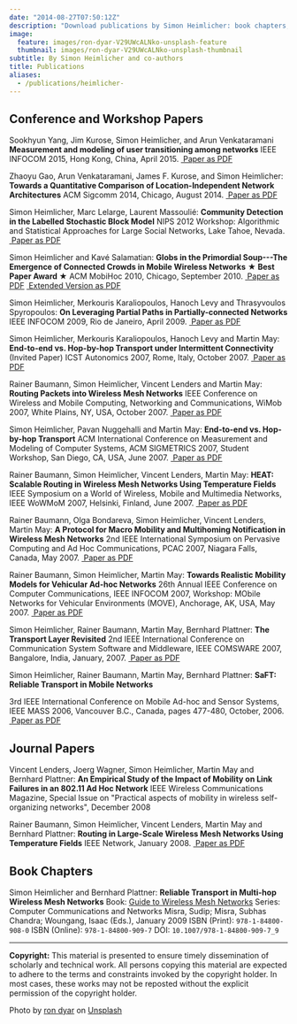 ```yaml
---
date: "2014-08-27T07:50:12Z"
description: "Download publications by Simon Heimlicher: book chapters, journal, conference and workshop papers"
image:
  feature: images/ron-dyar-V29UWcALNko-unsplash-feature
  thumbnail: images/ron-dyar-V29UWcALNko-unsplash-thumbnail
subtitle: By Simon Heimlicher and co-authors
title: Publications
aliases:
  - /publications/heimlicher-
---
```


## Conference and Workshop Papers

Sookhyun Yang, Jim Kurose, Simon Heimlicher, and Arun Venkataramani
**Measurement and modeling of user transitioning among networks**
IEEE INFOCOM 2015, Hong Kong, China, April 2015.
[<i class="fa fa-file-pdf"></i>&nbsp;Paper as PDF](/research/publications/yang_network-transitioning_infocom15.pdf)

Zhaoyu Gao, Arun Venkataramani, James F. Kurose, and Simon Heimlicher:
**Towards a Quantitative Comparison of Location-Independent Network
Architectures**   ACM Sigcomm 2014, Chicago, August 2014.
[<i class="fa fa-file-pdf"></i>&nbsp;Paper as PDF](/research/publications/gao_netarch_sigcomm14.pdf)

Simon Heimlicher, Marc Lelarge, Laurent Massoulié:
**Community Detection in the Labelled Stochastic Block Model**
NIPS 2012 Workshop: Algorithmic and Statistical Approaches for Large Social Networks, Lake Tahoe, Nevada.
[<i class="fa fa-file-pdf"></i>&nbsp;Paper as PDF](/research/publications/heimlicher_community-labelled-sbm_nips12.pdf)

Simon Heimlicher and Kavé Salamatian:
**Globs in the Primordial Soup---The Emergence of Connected Crowds in Mobile Wireless Networks**
**★ Best Paper Award ★**
ACM MobiHoc 2010, Chicago, September 2010.
[<i class="fa fa-file-pdf"></i>&nbsp;Paper as PDF](/research/publications/heimlicher_globs_mobihoc10.pdf)
[<i class="fa fa-file-pdf"></i>&nbsp;Extended Version as PDF](/research/publications/heimlicher_globs_mobihoc10-extended.pdf)

Simon Heimlicher, Merkouris Karaliopoulos, Hanoch Levy and Thrasyvoulos Spyropoulos:
**On Leveraging Partial Paths in Partially-connected Networks**
IEEE INFOCOM 2009, Rio de Janeiro, April 2009.
[<i class="fa fa-file-pdf"></i>&nbsp;Paper as PDF](/research/publications/heimlicher_partialpaths_infocom09.pdf)

Simon Heimlicher, Merkouris Karaliopoulos, Hanoch Levy and Martin May:
**End-to-end vs. Hop-by-hop Transport under Intermittent Connectivity** (Invited Paper)
ICST Autonomics 2007, Rome, Italy, October 2007.
[<i class="fa fa-file-pdf"></i>&nbsp;Paper as PDF](/research/publications/heimlicher_e2e-vs-hbh-intermittent_autonomics07.pdf)

Rainer Baumann, Simon Heimlicher, Vincent Lenders and Martin May:
**Routing Packets into Wireless Mesh Networks**
IEEE Conference on Wireless and Mobile Computing, Networking and Communications, WiMob 2007, White Plains, NY, USA, October 2007.
[<i class="fa fa-file-pdf"></i>&nbsp;Paper as PDF](/research/publications/baumann_routing-into-wmn_wimob07.pdf)

Simon Heimlicher, Pavan Nuggehalli and Martin May:
**End-to-end vs. Hop-by-hop Transport**
ACM International Conference on Measurement and Modeling of Computer Systems, ACM SIGMETRICS 2007, Student Workshop, San Diego, CA, USA, June 2007.
[<i class="fa fa-file-pdf"></i>&nbsp;Paper as PDF](/research/publications/heimlicher_e2e-vs-hbh-transport_sigmetrics07.pdf)

Rainer Baumann, Simon Heimlicher, Vincent Lenders, Martin May:
**HEAT: Scalable Routing in Wireless Mesh Networks Using Temperature Fields**
IEEE Symposium on a World of Wireless, Mobile and Multimedia Networks, IEEE WoWMoM 2007, Helsinki, Finland, June 2007.
[<i class="fa fa-file-pdf"></i>&nbsp;Paper as PDF](/research/publications/baumann_heat_wowmom07.pdf)

Rainer Baumann, Olga Bondareva, Simon Heimlicher, Vincent Lenders, Martin May:
**A Protocol for Macro Mobility and Multihoming Notification in Wireless Mesh Networks**
2nd IEEE International Symposium on Pervasive Computing and Ad Hoc Communications, PCAC 2007, Niagara Falls, Canada, May 2007.
[<i class="fa fa-file-pdf"></i>&nbsp;Paper as PDF](/research/publications/baumann_protocol-for-macro-mobility_pcac07.pdf)

Rainer Baumann, Simon Heimlicher, Martin May:
**Towards Realistic Mobility Models for Vehicular Ad-hoc Networks**
26th Annual IEEE Conference on Computer Communications, IEEE INFOCOM 2007, Workshop: MObile Networks for Vehicular Environments (MOVE), Anchorage, AK, USA, May 2007.
[<i class="fa fa-file-pdf"></i>&nbsp;Paper as PDF](/research/publications/baumann_realistic-mobility-models_infocom07.pdf)

Simon Heimlicher, Rainer Baumann, Martin May, Bernhard Plattner:
**The Transport Layer Revisited**
2nd IEEE International Conference on Communication System Software and Middleware, IEEE COMSWARE 2007, Bangalore, India, January, 2007.
[<i class="fa fa-file-pdf"></i>&nbsp;Paper as PDF](/research/publications/heimlicher_transport-layer-revisited_comsware07.pdf)

Simon Heimlicher, Rainer Baumann, Martin May, Bernhard Plattner:
**SaFT: Reliable Transport in Mobile Networks**

3rd IEEE International Conference on Mobile Ad-hoc and Sensor Systems, IEEE MASS 2006, Vancouver B.C., Canada, pages 477-480, October, 2006.
[<i class="fa fa-file-pdf"></i>&nbsp;Paper as PDF](/research/publications/heimlicher_saft_mass06.pdf)

## Journal Papers

Vincent Lenders, Joerg Wagner, Simon Heimlicher, Martin May and Bernhard Plattner:
**An Empirical Study of the Impact of Mobility on Link Failures
in an 802.11 Ad Hoc Network**
IEEE Wireless Communications Magazine, Special Issue on "Practical aspects of mobility in wireless
self-organizing networks", December 2008

Rainer Baumann, Simon Heimlicher, Vincent Lenders, Martin May and Bernhard Plattner:
**Routing in Large-Scale Wireless Mesh Networks Using Temperature Fields**
IEEE Network, January 2008.
[<i class="fa fa-file-pdf"></i>&nbsp;Paper as PDF](/research/publications/baumann_heat_ieeenetwork08.pdf)

## Book Chapters

Simon Heimlicher and Bernhard Plattner:
**Reliable Transport in Multi-hop Wireless Mesh Networks**
Book: [Guide to Wireless Mesh Networks](https://link.springer.com/book/10.1007/978-1-84800-909-7?detailsPage=toc)
Series: Computer Communications and Networks
Misra, Sudip; Misra, Subhas Chandra; Woungang, Isaac (Eds.), January 2009
ISBN (Print): `978-1-84800-908-0`
ISBN (Online): `978-1-84800-909-7`
DOI: `10.1007/978-1-84800-909-7_9`

-----------------------------------------------------------------------

**Copyright:** This material is presented to ensure timely
dissemination of scholarly and technical work. All persons copying this material are
expected to adhere to the terms and constraints invoked by the copyright holder. In most
cases, these works may not be reposted without the explicit permission of the copyright
holder.

Photo by <a href="https://unsplash.com/@prolabprints?utm_source=unsplash&utm_medium=referral&utm_content=creditCopyText">ron dyar</a> on <a href="https://unsplash.com/photos/V29UWcALNko?utm_source=unsplash&utm_medium=referral&utm_content=creditCopyText">Unsplash</a>
